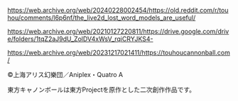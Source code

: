 https://web.archive.org/web/20240228002454/https://old.reddit.com/r/touhou/comments/l6p6nf/the_live2d_lost_word_models_are_useful/

https://web.archive.org/web/20210127220811/https://drive.google.com/drive/folders/1tqZ2aJ9dU_ZolDV4xWsV_rqiCRYJKS4-

https://web.archive.org/web/20231217021411/https://touhoucannonball.com/

©上海アリス幻樂団／Aniplex・Quatro A

東方キャノンボールは東方Projectを原作とした二次創作作品です。
